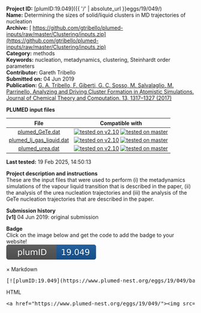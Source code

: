 **Project ID:** [plumID:19.049]({{ '/' | absolute_url }}eggs/19/049/)  
**Name:**  Determining the sizes of solid/liquid clusters in MD trajectories of nucleation  
**Archive:** [ https://github.com/gtribello/plumed-inputs/raw/master/Clustering/inputs.zip](https://github.com/gtribello/plumed-inputs/raw/master/Clustering/inputs.zip)  
**Category:**  methods  
**Keywords:**  nucleation, metadynamics, clustering, Steinhardt order parameters  
**Contributor:**  Gareth Tribello  
**Submitted on:** 04 Jun 2019  
**Publication:** [G. A. Tribello, F. Giberti, G. C. Sosso, M. Salvalaglio, M. Parrinello, Analyzing and Driving Cluster Formation in Atomistic Simulations. Journal of Chemical Theory and Computation. 13, 1317–1327 (2017)](http://dx.doi.org/10.1021/acs.jctc.6b01073)  
  
**PLUMED input files**  
  
| File     | Compatible with |  
|:--------:|:--------:|  
| [plumed_GeTe.dat](./data/plumed_GeTe.dat.md) |  [![tested on v2.10](https://img.shields.io/badge/v2.10-failed-red.svg)](data/plumed_GeTe.dat.plumed.stderr) [![tested on master](https://img.shields.io/badge/master-failed-red.svg)](data/plumed_GeTe.dat.plumed_master.stderr) |  
| [plumed_lj_gas_liquid.dat](./data/plumed_lj_gas_liquid.dat.md) |  [![tested on v2.10](https://img.shields.io/badge/v2.10-passing-green.svg)](data/plumed_lj_gas_liquid.dat.plumed.stderr) [![tested on master](https://img.shields.io/badge/master-failed-red.svg)](data/plumed_lj_gas_liquid.dat.plumed_master.stderr) |  
| [plumed_urea.dat](./data/plumed_urea.dat.md) |  [![tested on v2.10](https://img.shields.io/badge/v2.10-failed-red.svg)](data/plumed_urea.dat.plumed.stderr) [![tested on master](https://img.shields.io/badge/master-failed-red.svg)](data/plumed_urea.dat.plumed_master.stderr) |  
  
**Last tested:**  19 Feb 2025, 14:50:13
  
**Project description and instructions**  
These are the input files that were used to perform (i) the metadynamics simulations of the vapour liquid transition that is  described in the paper, (ii) the analysis of the urea nucleation trajectories and (iii) the analysis of the GeTe nucleation  trajectories that are described in the paper.

  
**Submission history**  
**[v1]** 04 Jun 2019: original submission  
  
**Badge**  
Click on the image below and get the code to add the badge to your website!  
<img src="./badge.svg" alt="plumeDnest:19.049" id="myBtn" class="badge">
<div id="myModal" class="modal">
  <div class="modal-content">
    <span class="close">&times;</span>
    Markdown<pre>[![plumID:19.049](https://www.plumed-nest.org/eggs/19/049/badge.svg)](https://www.plumed-nest.org/eggs/19/049/)</pre>
    HTML<pre>&lt;a href="https://www.plumed-nest.org/eggs/19/049/"&gt;&lt;img src="https://www.plumed-nest.org/eggs/19/049/badge.svg" alt="plumID:19.049"&gt;&lt;/a&gt;</pre>
  </div>
</div>

